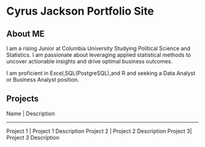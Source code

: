 # Cyrus Jackson Portfolio Site

## About ME
I am a rising Junior at Columbia University Studying Political Science and Statistics. I am passionate about leveraging applied statistical methods to uncover actionable insights and drive optimal business outcomes. 

I am proficient in Excel,SQL(PostgreSQL),and R and seeking a Data Analyst or Business Analyst position. 


## Projects 

Name | Description
----   -----------
Project 1 | Project 1 Description
Project 2 | Project 2 Description 
Project 3| Project 3 Description
